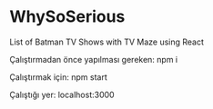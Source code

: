 # WhySoSerious
List of Batman TV Shows with TV Maze using React

Çalıştırmadan önce yapılması gereken:
npm i

Çalıştırmak için:
npm start

Çalıştığı yer:
localhost:3000
